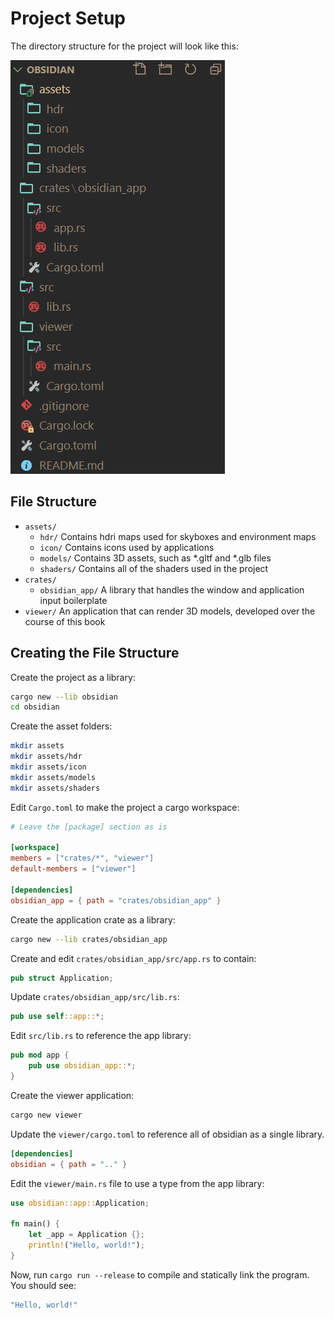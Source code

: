 # Project Setup

The directory structure for the project will look like this:

![file-structure](images/file-structure.png)

## File Structure

* `assets/`
  * `hdr/`
    Contains hdri maps used for skyboxes and environment maps
  * `icon/`
    Contains icons used by applications
  * `models/`
    Contains 3D assets, such as \*.gltf and \*.glb files
  * `shaders/`
    Contains all of the shaders used in the project
* `crates/`
  * `obsidian_app/`
    A library that handles the window and application input boilerplate
* `viewer/`
    An application that can render 3D models, developed over the course of this book

## Creating the File Structure

Create the project as a library:

```bash
cargo new --lib obsidian
cd obsidian
```

Create the asset folders:

```bash
mkdir assets
mkdir assets/hdr
mkdir assets/icon
mkdir assets/models
mkdir assets/shaders
```

Edit `Cargo.toml` to make the project a cargo workspace:

```toml
# Leave the [package] section as is

[workspace]
members = ["crates/*", "viewer"]
default-members = ["viewer"]

[dependencies]
obsidian_app = { path = "crates/obsidian_app" }
```

Create the application crate as a library:

```bash
cargo new --lib crates/obsidian_app
```

Create and edit `crates/obsidian_app/src/app.rs` to contain:

```rust
pub struct Application;
```

Update `crates/obsidian_app/src/lib.rs`:

```rust
pub use self::app::*;
```

Edit `src/lib.rs` to reference the app library:

```rust
pub mod app {
    pub use obsidian_app::*;
}
```

Create the viewer application:

```bash
cargo new viewer
```

Update the `viewer/cargo.toml` to reference all of obsidian as a single library.

```toml
[dependencies]
obsidian = { path = ".." }
```

Edit the `viewer/main.rs` file to use a type from the app library:

```rust
use obsidian::app::Application;

fn main() {
    let _app = Application {};
    println!("Hello, world!");
}
```

Now, run `cargo run --release` to compile and statically link the program. You should see:

```bash
"Hello, world!"
```
